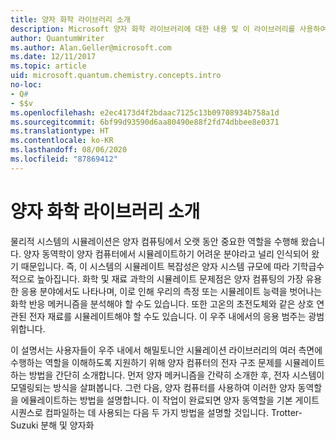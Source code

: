```yaml
---
title: 양자 화학 라이브러리 소개
description: Microsoft 양자 화학 라이브러리에 대한 내용 및 이 라이브러리를 사용하여 양자 컴퓨터에서 전자 구조 문제를 시뮬레이션하는 방법을 알아봅니다.
author: QuantumWriter
ms.author: Alan.Geller@microsoft.com
ms.date: 12/11/2017
ms.topic: article
uid: microsoft.quantum.chemistry.concepts.intro
no-loc:
- Q#
- $$v
ms.openlocfilehash: e2ec4173d4f2bdaac7125c13b09708934b758a1d
ms.sourcegitcommit: 6bf99d93590d6aa80490e88f2fd74dbbee8e0371
ms.translationtype: HT
ms.contentlocale: ko-KR
ms.lasthandoff: 08/06/2020
ms.locfileid: "87869412"
---
```

# <a name="introduction-to-the-quantum-chemistry-library"></a>양자 화학 라이브러리 소개

물리적 시스템의 시뮬레이션은 양자 컴퓨팅에서 오랫 동안 중요한 역할을 수행해 왔습니다.  양자 동역학이 양자 컴퓨터에서 시뮬레이트하기 어려운 분야라고 널리 인식되어 왔기 때문입니다. 즉, 이 시스템의 시뮬레이트 복잡성은 양자 시스템 규모에 따라 기학급수적으로 높아집니다.  화학 및 재료 과학의 시뮬레이트 문제점은 양자 컴퓨팅의 가장 유용한 응용 분야에서도 나타나며, 이로 인해 우리의 측정 또는 시뮬레이트 능력을 벗어나는 화학 반응 메커니즘을 분석해야 할 수도 있습니다.  또한 고온의 초전도체와 같은 상호 연관된 전자 재료를 시뮬레이트해야 할 수도 있습니다. 이 우주 내에서의 응용 범주는 광범위합니다.

이 설명서는 사용자들이 우주 내에서 해밀토니안 시뮬레이션 라이브러리의 여러 측면에 수행하는 역할을 이해하도록 지원하기 위해 양자 컴퓨터의 전자 구조 문제를 시뮬레이트하는 방법을 간단히 소개합니다.  먼저 양자 메커니즘을 간략히 소개한 후, 전자 시스템이 모델링되는 방식을 살펴봅니다.  그런 다음, 양자 컴퓨터를 사용하여 이러한 양자 동역할을 에뮬레이트하는 방법을 설명합니다.  이 작업이 완료되면 양자 동역할을 기본 게이트 시퀀스로 컴파일하는 데 사용되는 다음 두 가지 방법을 설명할 것입니다. Trotter-Suzuki 분해 및 양자화
